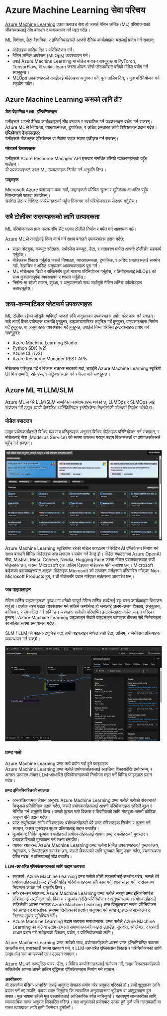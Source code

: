 # **Azure Machine Learning सेवा परिचय**

[Azure Machine Learning](https://ml.azure.com?WT.mc_id=aiml-138114-kinfeylo) एउटा क्लाउड सेवा हो जसले मेसिन लर्निङ (ML) परियोजनाको जीवनचक्रलाई तीव्र बनाउन र व्यवस्थापन गर्न मद्दत गर्दछ।

ML विशेषज्ञ, डेटा वैज्ञानिक, र इन्जिनियरहरूले आफ्नो दैनिक कार्यप्रवाहमा यसलाई प्रयोग गर्न सक्छन्:

- मोडेलहरू तालिम दिन र परिनियोजन गर्न।
- मेसिन लर्निङ अपरेसन (MLOps) व्यवस्थापन गर्न।
- तपाईं Azure Machine Learning मा मोडेल बनाउन सक्नुहुन्छ वा PyTorch, TensorFlow, वा scikit-learn जस्ता ओपन-सोर्स प्लेटफर्मबाट बनेको मोडेल प्रयोग गर्न सक्नुहुन्छ।
- MLOps उपकरणहरूले तपाईंलाई मोडेलहरू अनुगमन गर्न, पुनः तालिम दिन, र पुनः परिनियोजन गर्न सहयोग गर्दछ।

## Azure Machine Learning कसको लागि हो?

**डेटा वैज्ञानिक र ML इन्जिनियरहरू**

उनीहरूले आफ्नो दैनिक कार्यप्रवाहलाई तीव्र बनाउन र स्वचालित गर्न उपकरणहरू प्रयोग गर्न सक्छन्।  
Azure ML ले निष्पक्षता, व्याख्यात्मकता, ट्र्याकिङ, र अडिट क्षमताका लागि विशेषताहरू प्रदान गर्दछ।  
**एप्लिकेसन डेभलपरहरू**:  
उनीहरूले मोडेलहरू एप्लिकेसन वा सेवामा सहज रूपमा एकीकृत गर्न सक्छन्।

**प्लेटफर्म डेभलपरहरू**

उनीहरूले Azure Resource Manager API हरूबाट समर्थित बलियो उपकरणहरूको पहुँच पाउँछन्।  
यी उपकरणहरूले उन्नत ML उपकरणहरू निर्माण गर्न अनुमति दिन्छ।  

**उद्यमहरू**

Microsoft Azure क्लाउडमा काम गर्दा, उद्यमहरूले परिचित सुरक्षा र भूमिकामा आधारित पहुँच नियन्त्रणको फाइदा उठाउँछन्।  
संरक्षित डेटा र विशिष्ट अपरेसनहरूको पहुँच नियन्त्रण गर्न परियोजनाहरू सेटअप गर्नुहोस्।  

## सबै टोलीका सदस्यहरूको लागि उत्पादकता

ML परियोजनाहरू प्रायः फरक सीप सेट भएका टोलीले निर्माण र मर्मत गर्न आवश्यक पर्छ।  

Azure ML ले तपाईंलाई निम्न कार्य गर्न सक्षम बनाउने उपकरणहरू प्रदान गर्दछ:  
- साझा नोटबुक, कम्प्युट स्रोतहरू, सर्भरलेस कम्प्युट, डेटा, र वातावरण मार्फत आफ्नो टोलीसँग सहकार्य गर्नुहोस्।  
- मोडेलहरू विकास गर्नुहोस् जसले निष्पक्षता, व्याख्यात्मकता, ट्र्याकिङ, र अडिट क्षमताहरूलाई समर्थन गर्छ, रेखाचित्र र अडिट अनुपालन आवश्यकताहरू पूरा गर्न।  
- ML मोडेलहरू छिटो र सजिलैसँग ठूलो मात्रामा परिनियोजन गर्नुहोस्, र तिनीहरूलाई MLOps को साथ कुशलतापूर्वक व्यवस्थापन र शासन गर्नुहोस्।  
- निर्माण-मा रहेको शासन, सुरक्षा, र अनुपालनको साथ जहाँसुकै मेसिन लर्निङ वर्कलोडहरू चलाउनुहोस्।  

## क्रस-कम्प्याटिबल प्लेटफर्म उपकरणहरू

ML टोलीमा रहेका जोसुकै व्यक्तिले आफ्नो रुचि अनुसारका उपकरणहरू प्रयोग गरेर काम गर्न सक्छन्।  
चाहे तपाईं छिटो प्रयोगहरू चलाउँदै हुनुहुन्छ, हाइपरप्यारामिटर ट्युनिङ गर्दै हुनुहुन्छ, पाइपलाइनहरू निर्माण गर्दै हुनुहुन्छ, वा अनुमानहरू व्यवस्थापन गर्दै हुनुहुन्छ, तपाईंले निम्न परिचित इन्टरफेसहरू प्रयोग गर्न सक्नुहुन्छ:  
- Azure Machine Learning Studio  
- Python SDK (v2)  
- Azure CLI (v2)  
- Azure Resource Manager REST APIs  

मोडेलहरू परिष्कृत गर्दै र विकास चक्रभर सहकार्य गर्दा, तपाईंले Azure Machine Learning स्टुडियो UI भित्र सम्पत्ति, स्रोतहरू, र मेट्रिक्स साझा गर्न र फेला पार्न सक्नुहुन्छ।  

## **Azure ML मा LLM/SLM**

Azure ML ले धेरै LLM/SLM सम्बन्धित कार्यक्षमताहरू थपेको छ, LLMOps र SLMOps लाई संयोजन गर्दै उद्यम-व्यापी जेनेरेटिभ आर्टिफिसियल इन्टेलिजेन्स टेक्नोलोजी प्लेटफर्म सिर्जना गरेको छ।  

### **मोडेल क्याटलग**

उद्यम प्रयोगकर्ताहरूले विभिन्न व्यवसाय परिदृश्यहरू अनुसार विभिन्न मोडेलहरू परिनियोजन गर्न सक्दछन्, र मोडेललाई सेवा (Model as Service) को रूपमा उपलब्ध गराएर उद्यम विकासकर्ता वा प्रयोगकर्ताहरूले पहुँच गर्न सक्छन्।  

![models](../../../../translated_images/models.2450411eac222e539ffb55785a8f550d01be1030bd8eb67c9c4f9ae4ca5d64be.ne.png)

Azure Machine Learning स्टुडियोमा रहेको मोडेल क्याटलग जेनेरेटिभ AI एप्लिकेसन निर्माण गर्न सक्षम बनाउने विभिन्न मोडेलहरू पत्ता लगाउन र प्रयोग गर्न केन्द्र हो। मोडेल क्याटलगमा Azure OpenAI सेवा, Mistral, Meta, Cohere, Nvidia, Hugging Face जस्ता मोडेल प्रदायकहरूबाट सयौं मोडेलहरू छन्, जसमा Microsoft द्वारा तालिम दिइएका मोडेलहरू पनि समावेश छन्। Microsoft बाहेकका प्रदायकहरूबाट आएका मोडेलहरू Microsoft को उत्पादन सर्तहरूमा परिभाषित गरिएका Non-Microsoft Products हुन्, र ती मोडेलसँग प्रदान गरिएका सर्तहरूमा आधारित छन्।  

### **जब पाइपलाइन**

मेसिन लर्निङ पाइपलाइनको मुख्य भाग भनेको सम्पूर्ण मेसिन लर्निङ कार्यलाई बहु-चरण कार्यप्रवाहमा विभाजन गर्नु हो। प्रत्येक चरण एउटा व्यवस्थापन गर्न सकिने कम्पोनेन्ट हो जसलाई अलग-अलग विकास, अनुकूलन, कन्फिगर, र स्वचालित गर्न सकिन्छ। चरणहरू राम्रोसँग परिभाषित इन्टरफेसहरू मार्फत जडान गरिएका हुन्छन्। Azure Machine Learning पाइपलाइन सेवाले पाइपलाइन चरणहरू बीचका सबै निर्भरताहरू स्वचालित रूपमा समायोजन गर्दछ।  

SLM / LLM को फाइन-ट्युनिङ गर्दा, हामी पाइपलाइन मार्फत हाम्रो डेटा, तालिम, र जेनेरेसन प्रक्रियाहरू व्यवस्थापन गर्न सक्छौं।  

![finetuning](../../../../translated_images/finetuning.b52e4aa971dfd8d3c668db913a2b419380533bd3a920d227ec19c078b7b3f309.ne.png)

### **प्रम्प्ट फ्लो**

Azure Machine Learning प्रम्प्ट फ्लो प्रयोग गर्दा हुने फाइदाहरू  
Azure Machine Learning प्रम्प्ट फ्लोले प्रयोगकर्ताहरूलाई आइडिया विकासदेखि प्रयोगसम्म, र अन्ततः उत्पादन-तयार LLM-आधारित एप्लिकेसनहरूको निर्माणमा मद्दत गर्ने विभिन्न फाइदाहरू प्रदान गर्दछ।  

**प्रम्प्ट इन्जिनियरिङको चपलता**

- अन्तरक्रियात्मक लेखन अनुभव: Azure Machine Learning प्रम्प्ट फ्लोले फ्लोको संरचनाको भिजुअल प्रतिनिधित्व प्रदान गर्दछ, जसले प्रयोगकर्ताहरूलाई आफ्नो परियोजनाहरू सजिलै बुझ्न र नेभिगेट गर्न अनुमति दिन्छ। यसले कुशल फ्लो विकास र डिबगिङको लागि नोटबुक-जस्तो कोडिङ अनुभव पनि प्रदान गर्दछ।  
- प्रम्प्ट ट्युनिङका लागि भेरियन्टहरू: प्रयोगकर्ताहरूले धेरै प्रम्प्ट भेरियन्टहरू सिर्जना र तुलना गर्न सक्छन्, जसले पुनरावृत्त सुधार प्रक्रियालाई सहज बनाउँछ।  
- मूल्यांकन: निर्मित मूल्यांकन फ्लोहरूले प्रयोगकर्ताहरूलाई आफ्ना प्रम्प्ट र फ्लोहरूको गुणस्तर र प्रभावकारिताको मूल्यांकन गर्न सक्षम बनाउँछ।  
- व्यापक स्रोतहरू: Azure Machine Learning प्रम्प्ट फ्लोमा निर्मित उपकरणहरूको पुस्तकालय, नमूनाहरू, र टेम्पलेटहरू समावेश छन्, जसले विकासको लागि सुरुवात बिन्दु प्रदान गर्दछ, रचनात्मकता प्रेरित गर्दछ, र प्रक्रियालाई तीव्र बनाउँछ।  

**LLM-आधारित एप्लिकेसनहरूको लागि उद्यम तत्परता**

- सहकार्य: Azure Machine Learning प्रम्प्ट फ्लोले टोली सहकार्यलाई समर्थन गर्दछ, जसले धेरै प्रयोगकर्ताहरूलाई प्रम्प्ट इन्जिनियरिङ परियोजनाहरूमा सँगै काम गर्न, ज्ञान साझा गर्न, र संस्करण नियन्त्रण कायम गर्न अनुमति दिन्छ।  
- सबै-इन-वन प्लेटफर्म: Azure Machine Learning प्रम्प्ट फ्लोले सम्पूर्ण प्रम्प्ट इन्जिनियरिङ प्रक्रियालाई सरलीकृत गर्छ, विकास र मूल्यांकनदेखि परिनियोजन र अनुगमनसम्म। प्रयोगकर्ताहरूले सजिलैसँग आफ्ना फ्लोहरू Azure Machine Learning अन्त बिन्दुहरूका रूपमा परिनियोजन गर्न सक्छन् र वास्तविक समयमा तिनीहरूको प्रदर्शन अनुगमन गर्न सक्छन्, इष्टतम सञ्चालन र निरन्तर सुधार सुनिश्चित गर्दै।  
- Azure Machine Learning उद्यम तत्परता समाधानहरू: प्रम्प्ट फ्लोले Azure Machine Learning का बलियो उद्यम तत्परता समाधानहरूको फाइदा उठाउँछ, सुरक्षित, स्केलेबल, र भरपर्दो आधार प्रदान गर्दै फ्लोहरूको विकास, प्रयोग, र परिनियोजनको लागि।  

Azure Machine Learning प्रम्प्ट फ्लोको साथ, प्रयोगकर्ताहरूले आफ्नो प्रम्प्ट इन्जिनियरिङ चपलता अनलॉक गर्न, प्रभावकारी रूपमा सहकार्य गर्न, र LLM-आधारित एप्लिकेसन विकास र परिनियोजनको लागि उद्यम-ग्रेड समाधानहरूको लाभ उठाउन सक्छन्।  

Azure ML को कम्प्युटिङ पावर, डेटा, र विभिन्न कम्पोनेन्टहरूलाई संयोजन गर्दै, उद्यम विकासकर्ताहरूले सजिलैसँग आफ्ना आफ्नै कृत्रिम बुद्धिमत्ता एप्लिकेसनहरू निर्माण गर्न सक्छन्।  

**अस्वीकरण**:  
यो दस्तावेज मेसिन-आधारित एआई अनुवाद सेवाहरू प्रयोग गरेर अनुवाद गरिएको हो। हामी शुद्धताका लागि प्रयास गर्ने भए तापनि, कृपया ध्यान दिनुहोस् कि स्वचालित अनुवादहरूमा त्रुटिहरू वा अशुद्धताहरू हुन सक्छ। मूल भाषामा रहेको मूल दस्तावेजलाई आधिकारिक स्रोत मानिनुपर्छ। महत्त्वपूर्ण जानकारीका लागि, व्यावसायिक मानव अनुवाद सिफारिस गरिन्छ। यस अनुवादको प्रयोगबाट उत्पन्न हुने कुनै पनि गलतफहमी वा गलत व्याख्याका लागि हामी जिम्मेवार हुनेछैनौं।